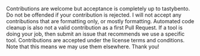 Contributions are welcome but acceptance is completely up to tastybento. Do not be offended if your contribution is rejected.
I will not accept any contributions that are formatting only, or mostly formatting.
Automated code cleanup is also not a valid contribution as a first Pull Request. If a tool is doing your job,
then submit an issue that recommends we use a specific tool.
Contributions are accepted under the license terms and conditions. Note that this means we may use them elsewhere.
Thank you!
